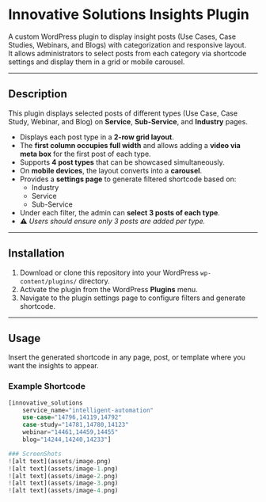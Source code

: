 # Innovative Solutions Insights Plugin

A custom WordPress plugin to display insight posts (Use Cases, Case Studies, Webinars, and Blogs) with categorization and responsive layout.  
It allows administrators to select posts from each category via shortcode settings and display them in a grid or mobile carousel.

---

## Description

This plugin displays selected posts of different types (Use Case, Case Study, Webinar, and Blog) on **Service**, **Sub-Service**, and **Industry** pages.  

- Displays each post type in a **2-row grid layout**.  
- The **first column occupies full width** and allows adding a **video via meta box** for the first post of each type.  
- Supports **4 post types** that can be showcased simultaneously.  
- On **mobile devices**, the layout converts into a **carousel**.  
- Provides a **settings page** to generate filtered shortcode based on:
  - Industry  
  - Service  
  - Sub-Service  
- Under each filter, the admin can **select 3 posts of each type**.  
- ⚠️ *Users should ensure only 3 posts are added per type.*  

---

## Installation

1. Download or clone this repository into your WordPress `wp-content/plugins/` directory.  
2. Activate the plugin from the WordPress **Plugins** menu.  
3. Navigate to the plugin settings page to configure filters and generate shortcode.  

---

## Usage

Insert the generated shortcode in any page, post, or template where you want the insights to appear.  

### Example Shortcode

```php
[innovative_solutions 
    service_name="intelligent-automation" 
    use-case="14796,14119,14792" 
    case-study="14781,14780,14123" 
    webinar="14461,14459,14455" 
    blog="14244,14240,14233"]

### ScreenShots
![alt text](assets/image.png)
![alt text](assets/image-1.png)
![alt text](assets/image-2.png)
![alt text](assets/image-3.png)
![alt text](assets/image-4.png)